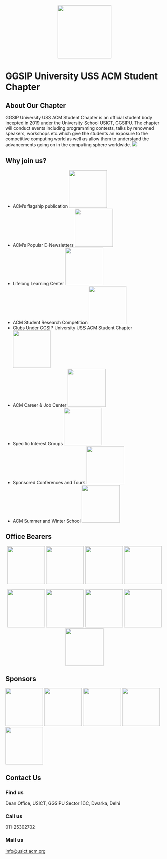 <p align="center">
  <img height ="170px" src="https://usict.acm.org/assets/images/acm1.png">
</p>

# GGSIP University USS ACM Student Chapter

## About Our Chapter
GGSIP University USS ACM Student Chapter is an official student body incepted in 2019 under the University School USICT, GGSIPU. The chapter will conduct events including programming contests, talks by renowned speakers, workshops etc.which give the students an exposure to the competitive computing world as well as allow them to understand the advancements going on in the computing sphere worldwide.
![](https://media3.giphy.com/media/QpVUMRUJGokfqXyfa1/giphy.gif)

## Why join us?
- ACM’s flagship publication <img height="120px" src="https://usict.acm.org/assets/images/perks/flagship.png">
- ACM’s Popular E-Newsletters <img height="120px" src="https://usict.acm.org/assets/images/perks/e_newletter.png">
- Lifelong Learning Center <img height="120px" src="https://usict.acm.org/assets/images/perks/life_long.png">
- ACM Student Research Competition <img height="120px" src="https://usict.acm.org/assets/images/perks/research.png">
- Clubs Under GGSIP University USS ACM Student Chapter <img height="120px" src="https://usict.acm.org/assets/images/perks/clubs.png">
- ACM Career & Job Center <img height="120px" src="https://usict.acm.org/assets/images/perks/career.png">
- Specific Interest Groups <img height="120px" src="https://usict.acm.org/assets/images/perks/interest.png">
- Sponsored Conferences and Tours <img height="120px" src="https://usict.acm.org/assets/images/perks/tour.png">
- ACM Summer and Winter School <img height="120px" src="https://usict.acm.org/assets/images/perks/summer_train.png">


## Office Bearers
<p align="center">
<img height="120px" src="https://usict.acm.org/assets/images/team/deanSirSquared.jpeg">
<img height="120px" src="https://usict.acm.org/assets/images/team/rahulsir.jpg">
<img height="120px" src="https://usict.acm.org/assets/images/team/ruchi-sehrawat.jpg">
<img height="120px" src="https://usict.acm.org/assets/images/team/jaspreeti-singh.jpg">
</p>

<p align="center"
<img height="120px" src="https://usict.acm.org/assets/images/team/anurag.jpg">
<img height="120px" src="https://usict.acm.org/assets/images/team/harshGoyal.png">
<img height="120px" src="https://usict.acm.org/assets/images/team/Anuj.jpg">
<img height="120px" src="https://usict.acm.org/assets/images/team/TarunSquared.jpg">
<img height="120px" src="https://usict.acm.org/assets/images/team/KaranSquared.jpeg">
<img height="120px" src="https://usict.acm.org/assets/images/team/MoulikSquared.jpg">
</p>

## Sponsors
<p>
<img height ="120px" src="https://caddeskindia.com/wp-content/uploads/2021/03/caddesklogo-1024x267-min.png">
<img height ="120px" src="https://is3-ssl.mzstatic.com/image/thumb/Purple112/v4/07/c1/04/07c1049b-6ceb-2999-cb9d-42e16d156181/AppIcon-0-1x_U007emarketing-0-7-0-0-85-220-0.png/1200x630wa.png">
<img height ="120px" src="https://i.pinimg.com/originals/ee/20/74/ee2074960cfd0aca019fea0bbc3889de.png">
<img height ="120px" src="https://www.docker.com/wp-content/uploads/2022/05/Docker_Temporary_Image_Google_Blue_1080x1080_v1.png">
<img height ="120px" src="http://www.codingninjas.com/blog/wp-content/uploads/2020/04/LOGO-05.png">
</p>

## Contact Us
### Find us
Dean Office, USICT, GGSIPU Sector 16C, Dwarka, Delhi
### Call us
011-25302702
### Mail us
info@usict.acm.org

